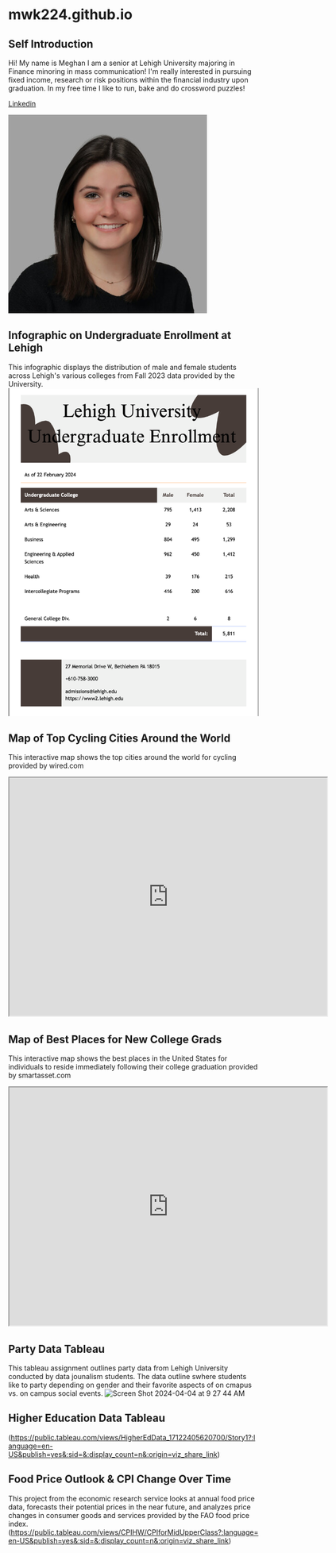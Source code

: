 # mwk224.github.io

## Self Introduction

Hi! My name is Meghan I am a senior at Lehigh University majoring in Finance minoring in mass communication! I'm really interested in pursuing fixed income, research or risk positions within the financial industry upon graduation. In my free time I like to run, bake and do crossword puzzles!

[Linkedin](www.linkedin.com/in/meghan-kelly-)

![profilepic](https://github.com/mwk224/mwk224.github.io/blob/main/vantine_linked_in_2647416.jpg?raw=true)

## Infographic on Undergraduate Enrollment at Lehigh
This infographic displays the distribution of male and female students across Lehigh's various colleges from Fall 2023 data provided by the University. 
![CanvaPractice](https://github.com/mwk224/mwk224.github.io/blob/main/Screen%20Shot%202024-02-22%20at%2010.08.58%20AM.png?raw=true)


## Map of Top Cycling Cities Around the World
This interactive map shows the top cities around the world for cycling provided by wired.com
<iframe src="https://www.google.com/maps/d/u/0/embed?mid=1rngOXbYQUNGQhJfgL7BrH18QhTgaAZI&ehbc=2E312F" width="640" height="480"></iframe>

## Map of Best Places for New College Grads
This interactive map shows the best places in the United States for individuals to reside immediately following their college graduation provided by smartasset.com
<iframe src="https://www.google.com/maps/d/u/0/embed?mid=1k0Kd_2PGKIc_jv1CLq840W-ZIh0vPD8&ehbc=2E312F" width="640" height="480"></iframe>

## Party Data Tableau
This tableau assignment outlines party data from Lehigh University conducted by data jounalism students. The data outline swhere students like to party depending on gender and their favorite aspects of on cmapus vs. on campus social events. 
<img width="1330" alt="Screen Shot 2024-04-04 at 9 27 44 AM" src="https://github.com/mwk224/mwk224.github.io/assets/160147441/c2fb9446-747d-4c06-bcdd-5c2ee915cdda">

## Higher Education Data Tableau 
(https://public.tableau.com/views/HigherEdData_17122405620700/Story1?:language=en-US&publish=yes&:sid=&:display_count=n&:origin=viz_share_link)


## Food Price Outlook & CPI Change Over Time 
This project from the economic research service looks at annual food price data, forecasts their potential prices in the near future, and analyzes price changes in consumer goods and services provided by the FAO food price index. 
(https://public.tableau.com/views/CPIHW/CPIforMidUpperClass?:language=en-US&publish=yes&:sid=&:display_count=n&:origin=viz_share_link)
